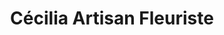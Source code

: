 ---
title: "Cécilia Artisan Fleuriste"
url: /martres-tolosane/cecilia-artisan-fleuriste/
shop: fleuriste
---